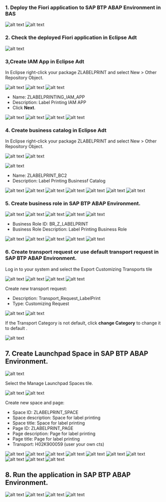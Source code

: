 
### 1. Deploy the Fiori application to SAP BTP ABAP Environment in BAS

![alt text](image.png)
![alt text](image-1.png)

### 2. Check the deployed Fiori application in Eclipse Adt

![alt text](image-3.png)

### 3,Create IAM App in Eclipse Adt
In Eclipse right-click your package ZLABELPRINT and select New > Other Repository Object.

![alt text](image-10.png)
![alt text](image-4.png)
![alt text](image-5.png)

- Name: ZLABELPRINTING_IAM_APP
- Description: Label Printing IAM APP 
- Click **Next**.

![alt text](image-6.png)
![alt text](image-7.png)
![alt text](image-8.png)
![alt text](image-9.png)

### 4. Create business catalog in Eclipse Adt

In Eclipse right-click your package ZLABELPRINT and select New > Other Repository Object.

![alt text](image-10.png)
![alt text](image-11.png)

![alt text](image-12.png)

- Name: ZLABELPRINT_BC2
- Description: Label Printing Businessf Catalog

![alt text](image-13.png)
![alt text](image-14.png)
![alt text](image-15.png)
![alt text](image-16.png)
![alt text](image-17.png)
![alt text](image-18.png)
![alt text](image-25.png)


### 5. Create business role in SAP BTP ABAP Environment.

![alt text](image-19.png)
![alt text](image-20.png)
![alt text](image-21.png)
![alt text](image-22.png)
![alt text](image-23.png)

- Business Role ID: BR_Z_LABELPRINT
- Business Role Description: Label Printing Business Role

![alt text](image-24.png)
![alt text](image-26.png)
![alt text](image-27.png)
![alt text](image-28.png)
![alt text](image-29.png)


### 6. Create transport request or use default transport request in SAP BTP ABAP Environment.

Log in to your system and select the Export Customizing Transports tile

![alt text](image-32.png)
![alt text](image-30.png)
![alt text](image-31.png)
![alt text](image-33.png)


Create new transport request:

- Description: Transport_Request_LabelPrint
- Type: Customizing Request

![alt text](image-34.png)
![alt text](image-35.png)

If the Transport Category is not default, click **change Category** to change it to default .

![alt text](image-36.png)

## 7. Create Launchpad Space in SAP BTP ABAP Environment.

![alt text](image-37.png)

Select the Manage Launchpad Spaces tile.

![alt text](image-38.png)
![alt text](image-39.png)

Create new space and page:

- Space ID: ZLABELPRINT_SPACE 
- Space description: Space for label printing
- Space title: Space for label printing
- Page ID: ZLABELPRINT_PAGE
- Page description: Page for label printing
- Page title:  Page for label printing
- Transport: H02K900059 (user your own cts)

![alt text](image-40.png)
![alt text](image-41.png)
![alt text](image-42.png)
![alt text](image-43.png)
![alt text](image-44.png)
![alt text](image-45.png)
![alt text](image-46.png)
![alt text](image-47.png)
![alt text](image-48.png)
![alt text](image-49.png)

## 8. Run the application  in SAP BTP ABAP Environment.

![alt text](image-50.png)
![alt text](image-51.png)
![alt text](image-52.png)
![alt text](image-53.png)







